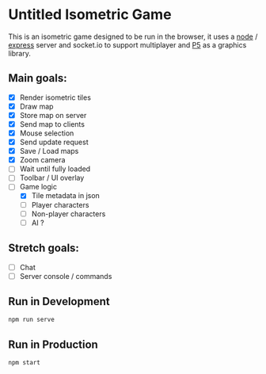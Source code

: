 # Untitled Isometric Game

This is an isometric game designed to be run in the browser, it uses a [node](https://nodejs.org/en/) / [express](https://expressjs.com/) server and socket.io to support multiplayer and [P5](https://p5js.org/) as a graphics library.

## Main goals:

- [x] Render isometric tiles
- [x] Draw map
- [x] Store map on server
- [x] Send map to clients
- [x] Mouse selection
- [x] Send update request
- [x] Save / Load maps
- [x] Zoom camera
- [ ] Wait until fully loaded
- [ ] Toolbar / UI overlay
- [ ] Game logic
    - [x] Tile metadata in json
    - [ ] Player characters
    - [ ] Non-player characters
    - [ ] AI ?

## Stretch goals:
- [ ] Chat
- [ ] Server console / commands

## Run in Development

```sh
npm run serve
```

## Run in Production

```sh
npm start
```